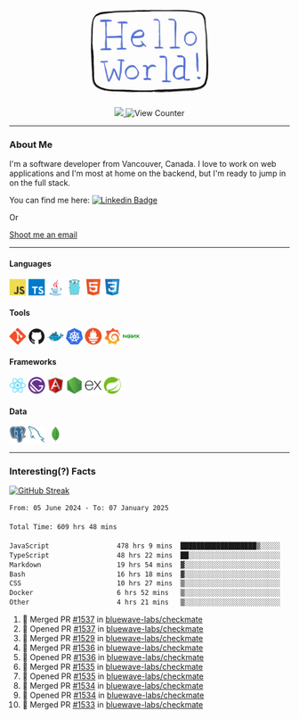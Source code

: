 <div align="center">
    <img src="./img/hello_world.webp" height="200px" width="">
    <div>
        <a href="https://www.linkedin.com/in/ajhollid">
            <img src="https://img.shields.io/badge/LinkedIn-blue"/>
        </a>
        <img src="https://komarev.com/ghpvc/?username=ajhollid&color=yellow" alt="View Counter">
    </div>
</div>

---

### About Me

I'm a software developer from Vancouver, Canada. I love to work on web applications and I'm most at home on the backend, but I'm ready to jump in on the full stack.

You can find me here: [![Linkedin Badge](https://img.shields.io/badge/-ajhollid-blue?style=flat&logo=Linkedin&logoColor=white)](https://www.linkedin.com/in/ajhollid)

Or

[Shoot me an email](mailto:ajhollid@gmail.com)

---

#### Languages

<div>
    <img src="./img/devicons/javascript-original.svg" width=30 height=30 alt="JavaScript">
    <img src="/img/devicons/typescript-original.svg" width=30 height=30 alt="TypeScript">
    <img src="./img/devicons/java-original.svg" width=30 height=30 alt="Java">
    <img src="./img/devicons/go-original.svg" width=30 height=30 alt="Golang">
    <img src="./img/devicons/html5-original.svg" width=30 height=30 alt="HTML 5">
    <img src="./img/devicons/css3-original.svg" width=30 height=30 alt="CSS 3">
</div>

#### Tools

<div>
    <img src="./img/devicons/git-original.svg" width=30 height=30 alt="Git">
    <img src="./img/devicons/github-original.svg" width=30 height=30 alt="Github">
    <img src="./img/devicons/docker-original.svg" width=30 
    height=30 alt="Docker">
    <img src="./img/devicons/kubernetes-original.svg" width=30 height=30 alt="K8">
    <img src="./img/devicons/prometheus-original.svg" width=30 height=30 alt="Prometheus">
    <img src="./img/devicons/grafana-original.svg" width=30 height=30 alt="Grafana">
    <img src="./img/devicons/nginx-original.svg" width=30 height=30 alt="Nginx">
</div>

#### Frameworks

<div>
    <img src="./img/devicons/react-original.svg" width=30 height=30 alt="React">
    <img src="./img/devicons/gatsby-original.svg" width=30 height=30 alt="Gatsby">
    <img src="./img/devicons/angularjs-original.svg" width=30 height=30 alt="AngularJS">
    <img src="./img/devicons/nodejs-original.svg" width=30 height=30 alt="NodeJS">
    <img src="./img/devicons/express-original.svg" width=30 height=30 alt="Express">
    <img src="./img/devicons/spring-original.svg" width=30 height=30 alt="Spring">
</div>

#### Data

<div>
    <img src="./img/devicons/postgresql-original.svg" width=30 height=30 alt="Postgresql">
    <img src="./img/devicons/mysql-original.svg" width=30 height=30 alt="Mysql">
    <img src="./img/devicons/mongodb-original.svg" width=30 height=30 alt="MongoDB">
</div>

---

### Interesting(?) Facts

[![GitHub Streak](http://github-readme-streak-stats.herokuapp.com?user=ajhollid)](https://git.io/streak-stats)

 <!--START_SECTION:waka-->

```txt
From: 05 June 2024 - To: 07 January 2025

Total Time: 609 hrs 48 mins

JavaScript                 478 hrs 9 mins  ███████████████████▒░░░░░   77.85 %
TypeScript                 48 hrs 22 mins  ██░░░░░░░░░░░░░░░░░░░░░░░   07.88 %
Markdown                   19 hrs 54 mins  ▓░░░░░░░░░░░░░░░░░░░░░░░░   03.24 %
Bash                       16 hrs 18 mins  ▓░░░░░░░░░░░░░░░░░░░░░░░░   02.66 %
CSS                        10 hrs 27 mins  ▒░░░░░░░░░░░░░░░░░░░░░░░░   01.70 %
Docker                     6 hrs 52 mins   ▒░░░░░░░░░░░░░░░░░░░░░░░░   01.12 %
Other                      4 hrs 21 mins   ▒░░░░░░░░░░░░░░░░░░░░░░░░   00.71 %
```

<!--END_SECTION:waka-->


<!--START_SECTION:activity-->
1. 🎉 Merged PR [#1537](https://github.com/bluewave-labs/checkmate/pull/1537) in [bluewave-labs/checkmate](https://github.com/bluewave-labs/checkmate)
2. 💪 Opened PR [#1537](https://github.com/bluewave-labs/checkmate/pull/1537) in [bluewave-labs/checkmate](https://github.com/bluewave-labs/checkmate)
3. 🎉 Merged PR [#1529](https://github.com/bluewave-labs/checkmate/pull/1529) in [bluewave-labs/checkmate](https://github.com/bluewave-labs/checkmate)
4. 🎉 Merged PR [#1536](https://github.com/bluewave-labs/checkmate/pull/1536) in [bluewave-labs/checkmate](https://github.com/bluewave-labs/checkmate)
5. 💪 Opened PR [#1536](https://github.com/bluewave-labs/checkmate/pull/1536) in [bluewave-labs/checkmate](https://github.com/bluewave-labs/checkmate)
6. 🎉 Merged PR [#1535](https://github.com/bluewave-labs/checkmate/pull/1535) in [bluewave-labs/checkmate](https://github.com/bluewave-labs/checkmate)
7. 💪 Opened PR [#1535](https://github.com/bluewave-labs/checkmate/pull/1535) in [bluewave-labs/checkmate](https://github.com/bluewave-labs/checkmate)
8. 🎉 Merged PR [#1534](https://github.com/bluewave-labs/checkmate/pull/1534) in [bluewave-labs/checkmate](https://github.com/bluewave-labs/checkmate)
9. 💪 Opened PR [#1534](https://github.com/bluewave-labs/checkmate/pull/1534) in [bluewave-labs/checkmate](https://github.com/bluewave-labs/checkmate)
10. 🎉 Merged PR [#1533](https://github.com/bluewave-labs/checkmate/pull/1533) in [bluewave-labs/checkmate](https://github.com/bluewave-labs/checkmate)
<!--END_SECTION:activity-->
